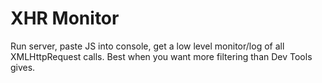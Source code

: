XHR Monitor
===========

Run server, paste JS into console, get a low level monitor/log of all
XMLHttpRequest calls. Best when you want more filtering than Dev Tools gives.
